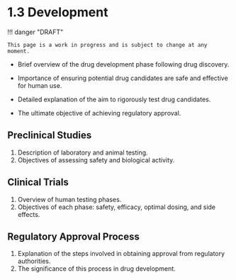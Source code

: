 # 1.3 Development

!!! danger "DRAFT"

    This page is a work in progress and is subject to change at any moment.

-   Brief overview of the drug development phase following drug discovery.
-   Importance of ensuring potential drug candidates are safe and effective for human use.

-   Detailed explanation of the aim to rigorously test drug candidates.
-   The ultimate objective of achieving regulatory approval.

## Preclinical Studies

1.  Description of laboratory and animal testing.
2.  Objectives of assessing safety and biological activity.

## Clinical Trials

1.  Overview of human testing phases.
2.  Objectives of each phase: safety, efficacy, optimal dosing, and side effects.

## Regulatory Approval Process

1.  Explanation of the steps involved in obtaining approval from regulatory authorities.
2.  The significance of this process in drug development.

<!-- REFERENCES -->

[^rosa2023pharmaceutical]: Chapter 4 of Rosa, J. M. C. (2023). *Pharmaceutical chemistry: Drug design and action*. Walter de Gruyter GmbH & Co KG.
[^kumar2022drug]: Chapter 4 of Kumar, T. D. A. (2022). *Drug design: A conceptual overview*. CRC Press. DOI: [10.1201/9781003298755](https://doi.org/10.1201/9781003298755)
[^stromgaard2017textbook]: Chapter 1 of Strømgaard, K., Krogsgaard-Larsen, P., Madsen, U. (2017). *Textbook of drug design and discovery*. CRC Press.

